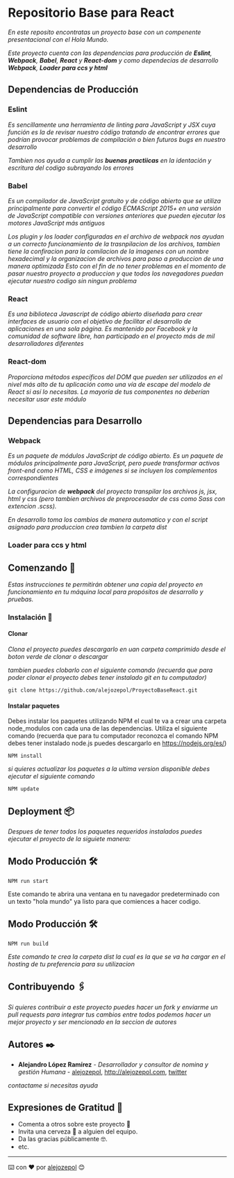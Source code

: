 # Repositorio Base para React

_En este reposito encontratas un proyecto base con un compenente presentacional con el Hola Mundo._

_Este proyecto cuenta con las dependencias para producción de **Eslint**, **Webpack**, **Babel**, **React** y **React-dom** y como dependecias de desarrollo **Webpack**, **Loader para ccs y html**_

## Dependencias de Producción

### Eslint

_Es sencillamente una herramienta de linting para JavaScript y JSX cuya función es la de revisar nuestro código tratando de encontrar errores que podrían provocar problemas de compilación o bien futuros bugs en nuestro desarrollo_

_Tambien nos ayuda a cumplir las **buenas practiicas** en la identación y escritura del codigo subrayando los errores_


### Babel

_Es un compilador de JavaScript gratuito y de código abierto que se utiliza principalmente para convertir el código ECMAScript 2015+ en una versión de JavaScript compatible con versiones anteriores que pueden ejecutar los motores JavaScript más antiguos_


_Los plugin y los loader configuradas en el archivo de webpack nos ayudan a un correcto funcionamiento de la trasnpilacion de los archivos, tambien tiene la confiracion para la comilacion de la imagenes con un nombre hexadecimal y la organizacion de archivos para paso a produccion de una manera optimizada_ 
_Esto con el fin de no tener problemas en el momento de pasar nuestro proyecto a produccion y que todos los navegadores puedan ejecutar nuestro codigo sin ningun problema_

### React

_Es una biblioteca Javascript de código abierto diseñada para crear interfaces de usuario con el objetivo de facilitar el desarrollo de aplicaciones en una sola página. Es mantenido por Facebook y la comunidad de software libre, han participado en el proyecto más de mil desarrolladores diferentes_

### React-dom

_Proporciona métodos específicos del DOM que pueden ser utilizados en el nivel más alto de tu aplicación como una vía de escape del modelo de React si así lo necesitas. La mayoría de tus componentes no deberían necesitar usar este módulo_

## Dependencias para Desarrollo

### Webpack

_Es un paquete de módulos JavaScript de código abierto. Es un paquete de módulos principalmente para JavaScript, pero puede transformar activos front-end como HTML, CSS e imágenes si se incluyen los complementos correspondientes_

_La configuracion de **webpack** del proyecto transpilar los archivos js, jsx, html y css (pero tambien archivos de preprocesador de css como Sass con extencion .scss)._

_En desarrollo toma los cambios de manera automatico y con el script asignado para produccion crea tambien la carpeta dist_

### Loader para ccs y html


## Comenzando 🚀

_Estas instrucciones te permitirán obtener una copia del proyecto en funcionamiento en tu máquina local para propósitos de desarrollo y pruebas._

### Instalación 🔧

#### Clonar
_Clona el proyecto puedes descargarlo en uan carpeta comprimido desde el boton verde de clonar o descargar_

_tambien puedes clobarlo con el siguiente comando (recuerda que para poder clonar el proyecto debes tener instalado git en tu computador)_

```
git clone https://github.com/alejozepol/ProyectoBaseReact.git
```

#### Instalar paquetes

Debes instalar los paquetes utilizando NPM el cual te va a crear una carpeta node_modulos con cada una de las dependencias. Utiliza el siguiente comando (recuerda que para tu computador reconozca el comando NPM debes tener instalado node.js puedes descargarlo en https://nodejs.org/es/)

```
NPM install
```

_si quieres actualizar los paquetes a la ultima version disponible debes ejecutar el siguiente comando_
```
NPM update
```

## Deployment 📦

_Despues de tener todos los paquetes requeridos instalados puedes ejecutar el proyecto de la siguiete manera:_

## Modo Producción 🛠️

```
NPM run start
```
Este comando te abrira una ventana en tu navegador predeterminado con un texto "hola mundo" ya listo para que comiences a hacer codigo.

## Modo Producción 🛠️

```
NPM run build
```
_Este comando te crea la carpeta dist la cual es la que se va ha cargar en el hosting de tu preferencia para su utilizacion_

## Contribuyendo 🖇️

_Si quieres contribuir a este proyecto puedes hacer un fork y enviarme un pull requests para integrar tus cambios entre todos podemos hacer un mejor proyecto y ser mencionado en la seccion de autores_

## Autores ✒️

* **Alejandro López Ramírez** - *Desarrollador y consultor de nomina y gestión Humana* - [alejozepol](https://github.com/alejozepol),  http://alejozepol.com, [twitter](https://twitter.com/alejozepol) 

_contactame si necesitas ayuda_

## Expresiones de Gratitud 🎁

* Comenta a otros sobre este proyecto 📢
* Invita una cerveza 🍺 a alguien del equipo. 
* Da las gracias públicamente 🤓.
* etc.

---
⌨️ con ❤️ por [alejozepol](https://alejozepol.com) 😊


